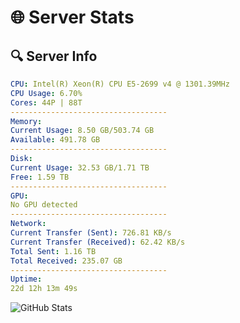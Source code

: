 # 🌐 Server Stats
## 🔍 Server Info
```yaml
CPU: Intel(R) Xeon(R) CPU E5-2699 v4 @ 1301.39MHz
CPU Usage: 6.70%
Cores: 44P | 88T
-----------------------------------
Memory:
Current Usage: 8.50 GB/503.74 GB
Available: 491.78 GB
-----------------------------------
Disk:
Current Usage: 32.53 GB/1.71 TB
Free: 1.59 TB
-----------------------------------
GPU:
No GPU detected
-----------------------------------
Network:
Current Transfer (Sent): 726.81 KB/s
Current Transfer (Received): 62.42 KB/s
Total Sent: 1.16 TB
Total Received: 235.07 GB
-----------------------------------
Uptime:
22d 12h 13m 49s
```
![GitHub Stats](https://img.shields.io/badge/Updated-2025-05-12_05:22:37-blue)